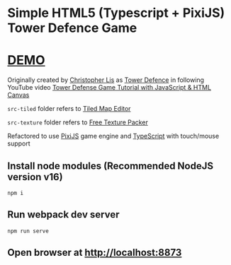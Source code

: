 # Simple HTML5 (Typescript + PixiJS) Tower Defence Game

# [DEMO](https://volodalexey.github.io/simple-html5-td-game/)

Originally created by [Christopher Lis](https://github.com/christopher4lis) as [Tower Defence](https://github.com/chriscourses/tower-defense) in following YouTube video [Tower Defense Game Tutorial with JavaScript & HTML Canvas](https://www.youtube.com/watch?v=C4_iRLlPNFc)

`src-tiled` folder refers to [Tiled Map Editor](https://www.mapeditor.org/download.html)

`src-texture` folder refers to [Free Texture Packer](http://free-tex-packer.com/download/)

Refactored to use [PixiJS](https://pixijs.com/) game engine and [TypeScript](https://www.typescriptlang.org/) with touch/mouse support

## Install node modules (Recommended NodeJS version v16)

```
npm i
```

## Run webpack dev server

```
npm run serve
```

## Open browser at [http://localhost:8873](http://localhost:8873)

